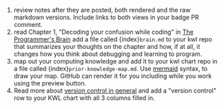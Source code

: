 1. review notes after they are posted, both rendered and the raw markdown versions. Include links to both views in your badge PR comment. 
1. read Chapter 1, "Decoding your confusion while coding" in [The Programmer's Brain](https://www.manning.com/books/the-programmers-brain#toc) add a file called {index}`brain.md` to your kwl repo that summarizes your thoughts on the chapter and how, if at all, it changes how you think about debugging and learning to program.
2. map out your computing knowledge and add it to your kwl chart repo in a file called {index}`prior-knowledge-map.md`. Use [mermaid](https://mermaid-js.github.io/mermaid/#/) syntax, to draw your map. GitHub can render it for you including while you work using the preview button. 
3. Read more about [version control in general](https://www.atlassian.com/git/tutorials/what-is-version-control) and add a "version control" row to your KWL chart with all 3 columns filled in. 
